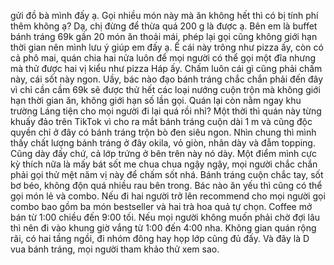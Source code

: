 gửi đồ bà mình đấy ạ. Gọi nhiều món này mà ăn không hết thì có bị tính phí thêm không ạ? Dạ, chị đừng để thừa quá 200 g là được ạ. Bên em là buffet bánh tráng 69k gần 20 món ăn thoải mái, phép lại gọi cũng không giới hạn thời gian nên mình lưu ý giúp em đấy ạ. Ê cái này trông như pizza ấy, còn có cả phô mai, quán chia hai nửa luôn để mọi người có thể gọi một đĩa nhưng mà thử được hai vị kiểu như pizza Háp ấy. Chấm luôn cái gì cũng phải chấm này, cái sốt này ngon. Uầy, bác nào đạo bánh tráng chắc chắn phải đến đây vì chỉ cần cầm 69k sẽ được thử hết các loại nướng cuộn trộn mà không giới hạn thời gian ăn, không giới hạn số lần gọi. Quán lại còn nằm ngay khu trường Láng tiện cho mọi người đi lại quá rồi nhỉ? Một thời thì quán này từng khuấy đảo trên TikTok vì cho ra mắt bánh tráng cuộn dài 1 m và cũng độc quyền chỉ ở đây có bánh tráng trộn bò đen siêu ngon. Nhìn chung thì mình thấy chất lượng bánh tráng ở đây okila, vỏ giòn, nhân dày và đẫm topping. Cũng dày đấy chứ, cả lớp trứng ở bên trên này nó dày. Một điểm mình cực kỳ thích nữa là mấy bát sốt me chua chua ngậy ngậy, mọi người chắc chắn phải gọi thử mệt năm vị này để chấm sốt nhá. Bánh tráng cuộn chắc tay, sốt bơ béo, không độn quá nhiều rau bên trong. Bác nào ăn yếu thì cũng có thể gọi món lẻ và combo. Nếu đi hai người trở lên recommend cho mọi người gọi combo bao gồm ba món bestseller và hai trà hoa quả tự chọn. Coffee mở bán từ 1:00 chiều đến 9:00 tối. Nếu mọi người không muốn phải chờ đợi lâu thì nên đi vào khung giờ vắng từ 1:00 đến 4:00 nha. Không gian quán rộng rãi, có hai tầng ngồi, đi nhóm đông hay họp lớp cũng đủ đấy. Và đây là D vua bánh tráng, mọi người tham khảo thử xem sao.